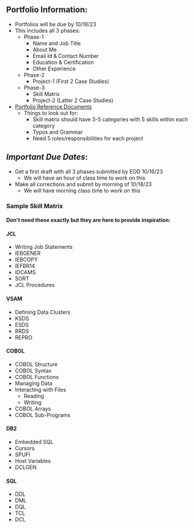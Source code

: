 ## Portfolio Information:
- Portfolios will be due by 10/18/23
- This includes all 3 phases:
    - Phase-1
        - Name and Job Title
        - About Me
        - Email Id & Contact Number
        - Education & Certification
        - Other Experience
    - Phase-2
        - Project-1 (First 2 Case Studies)   
    - Phase-3                      
        - Skill Matrix                           
        - Project-2 (Latter 2 Case Studies)
- [Portfolio Reference Documents](https://revaturelabs.github.io/Portfolio-Reference-Documents/)
    - Things to look out for:
        - Skill matrix should have 3-5 categories with 5 skills within each category
        - Typos and Grammar
        - Need 5 roles/responsibilities for each project
## *Important Due Dates*:
- Get a first draft with all 3 phases submitted by EOD 10/16/23
    - We will have an hour of class time to work on this
- Make all corrections and submit by morning of 10/18/23
    - We will have morning class time to work on this

### Sample Skill Matrix
#### Don't need these exactly but they are here to provide inspiration:
#### JCL
- Writing Job Statements
- IEBGENER
- IEBCOPY
- IEFBR14
- IDCAMS
- SORT
- JCL Procedures

#### VSAM
- Defining Data Clusters
- KSDS
- ESDS
- RRDS
- REPRO

#### COBOL
- COBOL Structure
- COBOL Syntax
- COBOL Functions
- Managing Data
- Interacting with Files
	- Reading
	- Writing
- COBOL Arrays
- COBOL Sub-Programs

#### DB2
- Embedded SQL
- Cursors
- SPUFI
- Host Variables
- DCLGEN

#### SQL
- DDL
- DML
- DQL
- TCL
- DCL